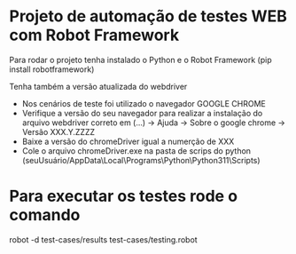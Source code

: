 # Projeto de automação de testes WEB com Robot Framework

Para rodar o projeto tenha instalado o Python e o Robot Framework (pip install robotframework)

Tenha também a versão atualizada do webdriver
* Nos cenários de teste foi utilizado o navegador GOOGLE CHROME
* Verifique a versão do seu navegador para realizar a instalação do arquivo webdriver correto em (...) -> Ajuda -> Sobre o google chrome -> Versão XXX.Y.ZZZZ
* Baixe a versão do chromeDriver igual a numerção de XXX
* Cole o arquivo chromeDriver.exe na pasta de scrips do python (seuUsuário/AppData\Local\Programs\Python\Python311\Scripts\)

# Para executar os testes rode o comando
robot -d test-cases/results test-cases/testing.robot